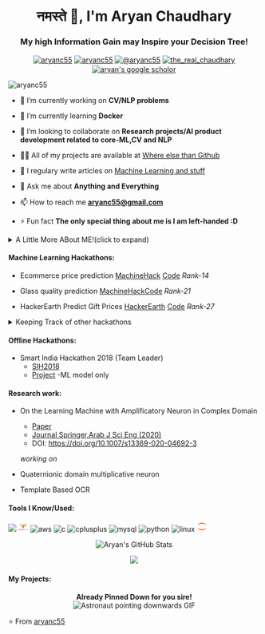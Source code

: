 <h1 align="center"> नमस्ते 👋, I'm Aryan Chaudhary</h1>
<h3 align="center">My high Information Gain may Inspire your Decision Tree!</h3>

<p align="center">
<a href="https://twitter.com/aryanc55" target="blank"><img align="center" src="https://cdn.jsdelivr.net/npm/simple-icons@3.0.1/icons/twitter.svg" alt="aryanc55" height="20" width="20" /></a>
<a href="https://kaggle.com/aryanc55" target="blank"><img align="center" src="https://cdn.jsdelivr.net/npm/simple-icons@3.0.1/icons/kaggle.svg" alt="aryanc55" height="20" width="20" /></a>
<a href="https://medium.com/@aryanc55" target="blank"><img align="center" src="https://cdn.jsdelivr.net/npm/simple-icons@3.0.1/icons/medium.svg" alt="@aryanc55" height="20" width="20" /></a>
<a href="https://www.reddit.com/user/the_real_chaudhary/" target="blank"><img align="center" src="https://cdn.jsdelivr.net/npm/simple-icons@v3.0.1/icons/reddit.svg"  alt="the_real_chaudhary" height="20" width="20"/></a>
<a href="https://scholar.google.co.uk/citations?user=SqBITcUAAAAJ&hl=en" target="blank"><img align="center" src="https://cdn.jsdelivr.net/npm/simple-icons@3.0.1/icons/googlescholar.svg"  alt="aryan's google scholor" height="20" width="20"/></a>
</p>




<p align="left"> <img src="https://komarev.com/ghpvc/?username=aryanc55" alt="aryanc55" /> </p>

- 🔭 I’m currently working on **CV/NLP problems**

- 🌱 I’m currently learning **Docker**

- 👯 I’m looking to collaborate on **Research projects/AI product development related to core-ML,CV and NLP**

- 👨‍💻 All of my projects are available at [Where else than Github](https://github.com/aryanc55)

- 📝 I regulary write articles on [Machine Learning and stuff](https://medium.com/@aryanc55)

- 💬 Ask me about **Anything and Everything**

- 📫 How to reach me **aryanc55@gmail.com**

- ⚡ Fun fact **The only special thing about me is I am left-handed :D**

<details>

<summary>A Little More ABout ME!(click to expand)</summary>
<p align="left">  
<strong> Strong engineering professional with a B.tech focused on Information Technology from AJAY
KUMAR GARG ENGINEERING COLLEGE. Research-oriented, interested in Machine Learning, skilled in
Github, Big Data basics (setup/adminitration), SQL, Linux along with strong theoratical basics in DSA, operating system, and computer networks. 
</strong></p>  

</details>



#### Machine Learning Hackathons:

- Ecommerce price prediction [MachineHack](https://www.machinehack.com/hackathons/ecommerce_price_prediction_weekend_hackathon_8) [Code](https://github.com/aryanc55/MachineHackE-Commerce) *Rank-14*

- Glass quality prediction [MachineHack](https://www.machinehack.com/hackathons/glass_quality_prediction_weekend_hackathon_6)[Code](https://github.com/aryanc55/MachinehackGlassQualityPrediction) *Rank-21*

- HackerEarth Predict Gift Prices [HackerEarth](https://www.hackerearth.com/challenges/competitive/hackerearth-machine-learning-challenge-predict-price-good-friday-gifts/) [Code](https://github.com/aryanc55/HackerEarthPredictGiftPrices) *Rank-27*

<details>
<summary>Keeping Track of other hackathons </summary>

*Machine Hack*

- Odi match winner [MachineHack](https://www.machinehack.com/hackathons/odi_match_winner_weekend_hackathon_9)[Code](https://github.com/aryanc55/MachineHackODIMatchWinner) *Rank-41*

- Food quality assessment women in ai hackathon [MachineHack](https://www.machinehack.com/hackathons/food_quality_assessment_women_in_ai_hackathon) [Code](https://github.com/aryanc55/MachineHackFoodQuality)  *Rank-49*

- Used electronics price prediction [MachineHack](https://www.machinehack.com/hackathons/used_electronics_price_prediction_weekend_hackathon_7) [Code](https://github.com/aryanc55/MachineHackElectronicPrice) *Rank-61*


*HackerEarth*

- Yet to participate/upload

*Kaggle*
- Yet to participate/upload

*Zindi*

- Yet to participate/upload

</details>

#### Offline Hackathons:

- Smart India Hackathon 2018 (Team Leader) 
  - [SIH2018](https://www.sih.gov.in/sih2018Software#disSIH2)
  - [Project](https://www.sih.gov.in/sih2018Software#disSIH2) -ML model only

#### Research work:

- On the Learning Machine with Amplificatory Neuron in Complex Domain 
  - [Paper](https://link.springer.com/article/10.1007/s13369-020-04692-3)
  - [Journal Springer,Arab J Sci Eng (2020)](https://www.springer.com/journal/13369) 
  - DOI: https://doi.org/10.1007/s13369-020-04692-3 

  *working on*
- Quaternionic domain multiplicative neuron
- Template Based OCR 



#### Tools I Know/Used:

<p align="left">
  
  <img height="20" src="https://pytorch.org/assets/images/pytorch-logo.png">
  <img height="20" src="https://raw.githubusercontent.com/github/explore/80688e429a7d4ef2fca1e82350fe8e3517d3494d/topics/tensorflow/tensorflow.png">
  <img src="https://devicons.github.io/devicon/devicon.git/icons/amazonwebservices/amazonwebservices-original-wordmark.svg" alt="aws" width="20" height="20"/>
  <img src="https://devicons.github.io/devicon/devicon.git/icons/c/c-original.svg" alt="c" width="20" height="20"/>
  <img src="https://devicons.github.io/devicon/devicon.git/icons/cplusplus/cplusplus-original.svg" alt="cplusplus" width="20" height="20"/> 
  <img src="https://devicons.github.io/devicon/devicon.git/icons/mysql/mysql-original-wordmark.svg" alt="mysql" width="20" height="20"/> 
  <img src="https://devicons.github.io/devicon/devicon.git/icons/python/python-original-wordmark.svg" alt="python" width="20" height="20"/>
  <img src="https://devicons.github.io/devicon/devicon.git/icons/linux/linux-original.svg" alt="linux" width="20" height="20"/> 
  <img src="https://raw.githubusercontent.com/Delta456/Delta456/master/img/jupyter_notebook.png" alt="jupyter notebook logo" width="20" height="20"/>
  
</p>  


<p align="center">
<img src="https://github-readme-stats.vercel.app/api?username=aryanc55&&show_icons=true&theme=radical&line_height=27&v=5" alt="Aryan's GitHub Stats" /> 
</p>

<p align="center"> 
<img src="https://github-readme-stats.vercel.app/api/top-langs/?username=aryanc55&theme=radical&layout=compact" />
</p>


#### My Projects:
<p align="center">
<b>Already Pinned Down for you sire!</b></br>
<img alt="Astronaut pointing downwards GIF" src="https://media.giphy.com/media/Js7cqIkpxFy0bILFFA/giphy.gif">
</p>




⭐️ From [aryanc55](https://github.com/aryanc55)

